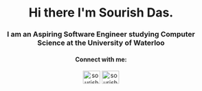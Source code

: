 <h1 align="center">Hi there I'm Sourish Das.</h1>
<h3 align="center">I am an Aspiring Software Engineer studying Computer Science at the University of Waterloo</h3>


<h4 align="center">Connect with me:</h4>

  <p align="center">
    <a href="https://linkedin.com/in/sourishdas" target="blank"><img align="center" src="https://raw.githubusercontent.com/rahuldkjain/github-profile-    readme-generator/master/src/images/icons/Social/linked-in-alt.svg" alt="sourishdas" height="30" width="40" /></a>
    <a href="https://www.instagram.com/sourish.das07/" target="blank"><img align="center" src="https://raw.githubusercontent.com/rahuldkjain/github-profile-readme-generator/master/src/images/icons/Social/instagram.svg" alt="sourishdas07" height="30" width="40" /></a>
  </p>
